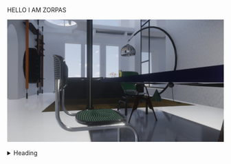 HELLO I AM ZORPAS

[<img src="study1_chairMarcelBreuer_eeveTest.jpg"/>]() 

<details>
<summary>Heading</summary>
    + markdown list 1
        + nested list 1
        + nested list 2
    + markdown list 2
</details>
